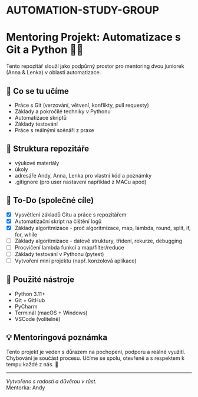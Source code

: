 # AUTOMATION-STUDY-GROUP

# Mentoring Projekt: Automatizace s Git a Python 🐍🔧

Tento repozitář slouží jako podpůrný prostor pro mentoring dvou juniorek (Anna & Lenka) v oblasti automatizace.

## 🧠 Co se tu učíme

- Práce s Git (verzování, větvení, konflikty, pull requesty)
- Základy a pokročilé techniky v Pythonu
- Automatizace skriptů
- Základy testování
- Práce s reálnými scénáři z praxe

## 📁 Struktura repozitáře
- výukové materiály
- úkoly
- adresáře Andy, Anna, Lenka pro vlastní kód a poznámky
- .gitignore (pro user nastavení například z MACu apod)

## 📌 To-Do (společné cíle)

- [x] Vysvětlení základů Gitu a práce s repozitářem
- [x] Automatizační skript na čištění logů
- [x] Základy algoritmizace - proč algoritmizace, map, lambda, round, split, if, for, while
- [ ] Základy algoritmizace - datově struktury, třídení, rekurze, debugging
- [ ] Procvičení lambda funkcí a map/filter/reduce
- [ ] Základy testování v Pythonu (pytest)
- [ ] Vytvoření mini projektu (např. konzolová aplikace)

## 🧰 Použité nástroje

- Python 3.11+
- Git + GitHub
- PyCharm
- Terminál (macOS + Windows)
- VSCode (volitelně)

## 💡 Mentoringová poznámka

Tento projekt je veden s důrazem na pochopení, podporu a reálné využití.  
Chybování je součást procesu. Učíme se spolu, otevřeně a s respektem k tempu každé z nás. 🙌

---

*Vytvořeno s radostí a důvěrou v růst.*  
Mentorka: Andy  
